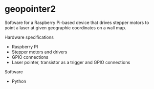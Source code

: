 # geopointer2

Software for a Raspberry Pi-based device that drives stepper motors to point a laser at given geographic coordinates on a wall map. 


Hardware specifications
- Raspberry PI
- Stepper motors and drivers
- GPIO connections
- Laser pointer, transistor as a trigger and GPIO connections

Software
- Python
